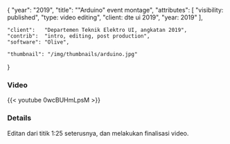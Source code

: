 {
	"year": "2019",
	"title": "\"Arduino\" event montage",
	"attributes": [
		"visibility: published",
		"type: video editing",
		"client: dte ui 2019",
		"year: 2019"
	],
	
	"client":   "Departemen Teknik Elektro UI, angkatan 2019",
	"contrib":  "intro, editing, post production",
	"software": "Olive",
	
	"thumbnail": "/img/thumbnails/arduino.jpg"
}
### Video
{{< youtube 0wcBUHmLpsM >}}
### Details
Editan dari titik 1:25 seterusnya, dan melakukan finalisasi video.
